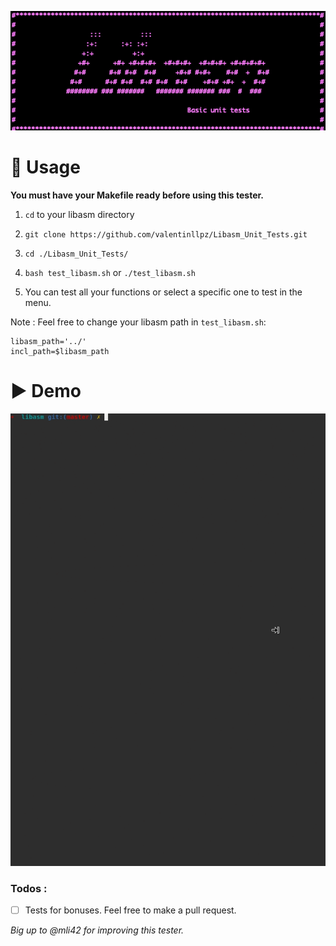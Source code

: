 ![libasm](screenshot.png)



# 🧭 Usage


**You must have your Makefile ready before using this tester.**


1. `cd` to your libasm directory

2. `git clone https://github.com/valentinllpz/Libasm_Unit_Tests.git`

3. `cd ./Libasm_Unit_Tests/`

4. `bash test_libasm.sh` or `./test_libasm.sh`

5. You can test all your functions or select a specific one to test in the menu.


Note : Feel free to change your libasm path in `test_libasm.sh`:
```
libasm_path='../'
incl_path=$libasm_path
```

# ▶️ Demo

![recording](recording.gif)

### Todos :
- [ ] Tests for bonuses. Feel free to make a pull request.


*Big up to @mli42 for improving this tester.* 
